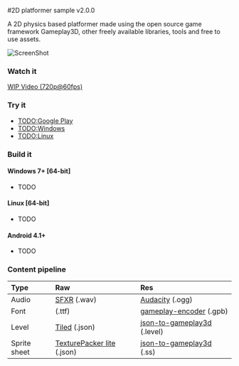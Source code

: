 #2D platformer sample v2.0.0

A 2D physics based platformer made using the open source game framework Gameplay3D, other freely available libraries, tools and free to use assets.

![ScreenShot](https://raw.githubusercontent.com/louis-mclaughlin/platformer-sample-gameplay3d/next/raw/textures/platformer_big.png)

### Watch it

[WIP Video (720p@60fps)](https://www.youtube.com/watch?v=03jDCVnvTzA)

### Try it

- [TODO:Google Play](https://github.com/louis-mclaughlin/platformer-sample-gameplay3d/tree/next)
- [TODO:Windows](https://github.com/louis-mclaughlin/platformer-sample-gameplay3d/tree/next)
- [TODO:Linux](https://github.com/louis-mclaughlin/platformer-sample-gameplay3d/tree/next)

### Build it

#### Windows 7+ [64-bit]

- TODO

#### Linux [64-bit]

- TODO

#### Android 4.1+

- TODO

### Content pipeline

| Type | Raw | Res |
| :--- |:--- | :--- |
| Audio | [SFXR](http://www.drpetter.se/project_sfxr.html) (.wav) | [Audacity](http://audacity.sourceforge.net/) (.ogg) |
| Font | (.ttf) | [gameplay-encoder](https://github.com/gameplay3d/GamePlay/wiki/Building-gameplay-encoder) (.gpb) |
| Level | [Tiled](http://www.mapeditor.org/) (.json) | [json-to-gameplay3d](https://github.com/louis-mclaughlin/json-to-gameplay3d) (.level) |
| Sprite sheet | [TexturePacker lite](https://www.codeandweb.com/texturepacker) (.json) | [json-to-gameplay3d](https://github.com/louis-mclaughlin/json-to-gameplay3d) (.ss) |
